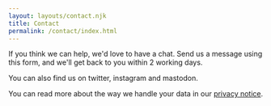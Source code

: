 ```yaml
---
layout: layouts/contact.njk
title: Contact
permalink: /contact/index.html
---
```


If you think we can help, we'd love to have a chat. Send us a message using this form, and we'll get back to you within 2 working days. 

You can also find us on twitter, instagram and mastodon.

You can read more about the way we handle your data in our [privacy notice](/privacy-notice).
